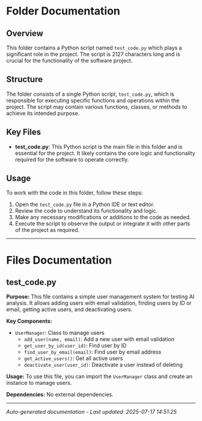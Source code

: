 # Folder Documentation

## Overview
This folder contains a Python script named `test_code.py` which plays a significant role in the project. The script is 2127 characters long and is crucial for the functionality of the software project.

## Structure
The folder consists of a single Python script, `test_code.py`, which is responsible for executing specific functions and operations within the project. The script may contain various functions, classes, or methods to achieve its intended purpose.

## Key Files
- **test_code.py**: This Python script is the main file in this folder and is essential for the project. It likely contains the core logic and functionality required for the software to operate correctly.

## Usage
To work with the code in this folder, follow these steps:
1. Open the `test_code.py` file in a Python IDE or text editor.
2. Review the code to understand its functionality and logic.
3. Make any necessary modifications or additions to the code as needed.
4. Execute the script to observe the output or integrate it with other parts of the project as required.

---

# Files Documentation

## test_code.py

**Purpose:** This file contains a simple user management system for testing AI analysis. It allows adding users with email validation, finding users by ID or email, getting active users, and deactivating users.

**Key Components:**
- `UserManager`: Class to manage users
  - `add_user(name, email)`: Add a new user with email validation
  - `get_user_by_id(user_id)`: Find user by ID
  - `find_user_by_email(email)`: Find user by email address
  - `get_active_users()`: Get all active users
  - `deactivate_user(user_id)`: Deactivate a user instead of deleting

**Usage:** To use this file, you can import the `UserManager` class and create an instance to manage users.

**Dependencies:** No external dependencies.

---
*Auto-generated documentation - Last updated: 2025-07-17 14:51:25*
